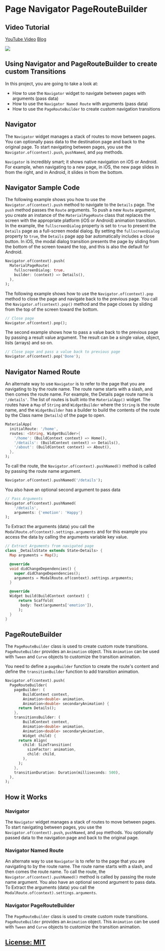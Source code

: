 # Page Navigator PageRouteBuilder
## Video Tutorial
[YouTube Video](https://youtu.be/R11g6Seau9k)
[Blog](https://jedipixels.dev/flutter-navigator-pageroutebuilder-transitions)

![](readmeassets/navigator-transitions-ios.gif)
## Using Navigator and PageRouteBuilder to create custom Transitions
In this project, you are going to take a look at:
- How to use the `Navigator` widget to navigate between pages with arguments (pass data)
- How to use the `Navigator Named Route` with arguments (pass data)
- How to use the `PageRouteBuilder` to create custom navigation transitions

## Navigator
The `Navigator` widget manages a stack of routes to move between pages. You can optionally pass data to the destination page and back to the original page. To start navigating between pages, you use the `Navigator.of(context).push`, ``pushNamed``, and `pop` methods.

`Navigator` is incredibly smart; it shows native navigation on iOS or Android. For example, when navigating to a new page, in iOS, the new page slides in from the right, and in Android, it slides in from the bottom.

## Navigator Sample Code
The following example shows you how to use the `Navigator.of(context).push` method to navigate to the `Details` page. The `push` method passes the `Route` arguments. To push a new `Route` argument, you create an instance of the `MaterialPageRoute` class that replaces the screen with the appropriate platform (iOS or Android) animation transition. In the example, the `fullscreenDialog` property is set to `true` to present the `Details` page as a full-screen modal dialog. By setting the `fullscreenDialog` property to `true`, the `Details` page app bar automatically includes a close button. In iOS, the modal dialog transition presents the page by sliding from the bottom of the screen toward the top, and this is also the default for Android.

```dart
Navigator.of(context).push(
  MaterialPageRoute(
    fullscreenDialog: true,
    builder: (context) => Details(),
  ),
);
```

The following example shows how to use the `Navigator.of(context).pop` method to close the page and navigate back to the previous page. You call the `Navigator.of(context).pop()` method and the page closes by sliding from the top of the screen toward the bottom.


```dart
// Close page
Navigator.of(context).pop();
```

The second example shows how to pass a value back to the previous page by passing a result value argument. The result can be a single value, object, lists (arrays) and so on.

```dart
// Close page and pass a value back to previous page
Navigator.of(context).pop('Done');
```

## Navigator Named Route
An alternate way to use `Navigator` is to refer to the page that you are navigating to by the route name. The route name starts with a slash, and then comes the route name. For example, the Details page route name is `'/details'`. The list of routes is built into the `MaterialApp()` widget. The routes have a `Map` of `String` and `WidgetBuilder` where the `String` is the route name, and the `WidgetBuilder` has a builder to build the contents of the route by the Class name (`Details`) of the page to open.

```dart
MaterialApp(
  initialRoute: '/home',
  routes: <String, WidgetBuilder>{
    '/home': (BuildContext context) => Home(),
    '/details': (BuildContext context) => Details(),
    '/about': (BuildContext context) => About(),
  },
);
```

To call the route, the `Navigator.of(context).pushNamed()` method is called by passing the route name argument.

```dart
Navigator.of(context).pushNamed('/details');
```


You also have an optional second argument to pass data

```dart
// Pass Arguments
Navigator.of(context).pushNamed(
    '/details',
    arguments: {'emotion': 'Happy'}
);
```

To Extract the arguments (data) you call the `ModalRoute.of(context).settings.arguments` and for this example you access the data by calling the arguments variable key value.

```dart
// Extract Arguments from navigated page
class _DetailsState extends State<Details> {
  Map arguments = Map();

  @override
  void didChangeDependencies() {
    super.didChangeDependencies();
    arguments = ModalRoute.of(context).settings.arguments;
  }

  @override
  Widget build(BuildContext context) {
      return Scaffold(
       body: Text(arguments['emotion']),
      );
  }
}
```

## PageRouteBuilder
The `PageRouteBuilder` class is used to create custom route transitions.
`PageRouteBuilder` provides an `Animation` object. This `Animation` can be used with `Tween` and `Curve` objects to customize the transition animation. 

You need to define a `pageBuilder` function to create the route's content and define the `transitionBuilder` function to add transition animation.

```dart
Navigator.of(context).push(
  PageRouteBuilder(
    pageBuilder: (
        BuildContext context, 
        Animation<double> animation, 
        Animation<double> secondaryAnimation) {
      return Details();
    },
    transitionsBuilder: (
        BuildContext context, 
        Animation<double> animation, 
        Animation<double> secondaryAnimation, 
        Widget child) {
      return Align(
        child: SizeTransition(
          sizeFactor: animation,
          child: child,
        ),
      );
    },
    transitionDuration: Duration(milliseconds: 500),
  ),
);
```

## How it Works

### Navigator 
The `Navigator` widget manages a stack of routes to move between pages. To start navigating between pages, you use the `Navigator.of(context).push`, `pushNamed`, and `pop` methods. You optionally passed data to the navigation page and back to the original page.

### Navigator Named Route
An alternate way to use `Navigator` is to refer to the page that you are navigating to by the route name. The route name starts with a slash, and then comes the route name. To call the route, the `Navigator.of(context).pushNamed()` method is called by passing the route name argument. You also have an optional second argument to pass data. To Extract the arguments (data) you call the `ModalRoute.of(context).settings.arguments`.

### Navigator PageRouteBuilder 
The `PageRouteBuilder` class is used to create custom route transitions.
`PageRouteBuilder` provides an ``Animation`` object. This `Animation` can be used with `Tween` and `Curve` objects to customize the transition animation.

## [License: MIT](LICENSE.md)